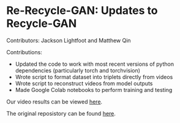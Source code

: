 # Re-Recycle-GAN: Updates to Recycle-GAN
Contributors: Jackson Lightfoot and Matthew Qin

Contributions:
- Updated the code to work with most recent versions of python dependencies (particularly torch and torchvision)
- Wrote script to format dataset into triplets directly from videos
- Wrote script to reconstruct videos from model outputs
- Made Google Colab notebooks to perform training and testing

Our video results can be viewed [here](https://drive.google.com/drive/folders/1R5NYG_pNgINlDnyNb_wm4FlBHYdwRZYC?usp=sharing).

The original reposistory can be found [here](https://github.com/aayushbansal/Recycle-GAN).
